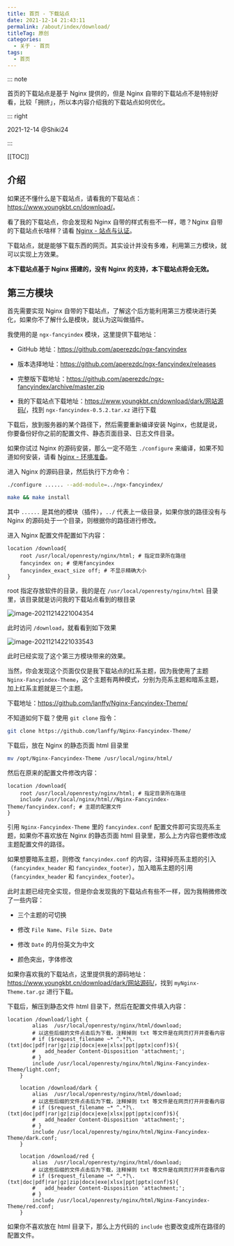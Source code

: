 ```yaml
---
title: 首页 - 下载站点
date: 2021-12-14 21:43:11
permalink: /about/index/download/
titleTag: 原创
categories:
  - 关于 - 首页
tags: 
  - 首页
---
```


::: note

首页的下载站点是基于 Nginx 提供的，但是 Nginx 自带的下载站点不是特别好看，比较「拥挤」，所以本内容介绍我的下载站点如何优化。

::: right

2021-12-14 @Shiki24

:::

[[TOC]]



## 介绍

如果还不懂什么是下载站点，请看我的下载站点：<https://www.youngkbt.cn/download/>。

看了我的下载站点，你会发现和 Nginx 自带的样式有些不一样，嗯？Nginx 自带的下载站点长啥样？请看 [Nginx - 站点与认证](/nginx/site-auth/)。

下载站点，就是能够下载东西的网页。其实设计并没有多难，利用第三方模块，就可以实现上方效果。

**本下载站点基于 Nginx 搭建的，没有 Nginx 的支持，本下载站点将会无效。**

## 第三方模块

首先需要实现 Nginx 自带的下载站点，了解这个后方能利用第三方模块进行美化，如果你不了解什么是模块，就认为这叫做插件。

我使用的是 `ngx-fancyindex` 模块，这里提供下载地址：

- GitHub 地址：<https://github.com/aperezdc/ngx-fancyindex>

- 版本选择地址：<https://github.com/aperezdc/ngx-fancyindex/releases>

- 完整版下载地址：<https://github.com/aperezdc/ngx-fancyindex/archive/master.zip>

- 我的下载站点下载地址：<https://www.youngkbt.cn/download/dark/网站源码/>，找到 `ngx-fancyindex-0.5.2.tar.xz` 进行下载

下载后，放到服务器的某个路径下，然后需要重新编译安装 Nginx，也就是说，你要备份好你之前的配置文件、静态页面目录、日志文件目录。

如果你试过 Nginx 的源码安装，那么一定不陌生 `./configure` 来编译，如果不知道如何安装，请看 [Nginx - 环境准备](/nginx/install/#源码复杂安装)。

进入 Nginx 的源码目录，然后执行下方命令：

```sh
./configure ...... --add-module=../ngx-fancyindex/

make && make install
```

其中 `......` 是其他的模块（插件），`../` 代表上一级目录，如果你放的路径没有与 Nginx 的源码处于一个目录，则根据你的路径进行修改。

进入 Nginx 配置文件配置如下内容：

```nginx
location /download{
    root /usr/local/openresty/nginx/html; # 指定目录所在路径
    fancyindex on; # 使用fancyindex
    fancyindex_exact_size off; # 不显示精确大小
}
```

root 指定存放软件的目录，我的是在 `/usr/local/openresty/nginx/html` 目录里，该目录就是访问我的下载站点看到的根目录

![image-20211214221004354](https://gcore.jsdelivr.net/gh/Kele-Bingtang/static/img/%E5%85%B3%E4%BA%8E%E9%A6%96%E9%A1%B5/Nginx/20211214221005.png)

此时访问 `/download`，就看看到如下效果

![image-20211214221033543](https://gcore.jsdelivr.net/gh/Kele-Bingtang/static/img/%E5%85%B3%E4%BA%8E%E9%A6%96%E9%A1%B5/Nginx/20211214221035.png)

此时已经实现了这个第三方模块带来的效果。

当然，你会发现这个页面仅仅是我下载站点的红系主题，因为我使用了主题 `Nginx-Fancyindex-Theme`，这个主题有两种模式，分别为亮系主题和暗系主题，加上红系主题就是三个主题。

下载地址：<https://github.com/lanffy/Nginx-Fancyindex-Theme/>

不知道如何下载？使用 `git clone` 指令：

```sh
git clone https://github.com/lanffy/Nginx-Fancyindex-Theme/
```

下载后，放在 Nginx 的静态页面 html 目录里

```sh
mv /opt/Nginx-Fancyindex-Theme /usr/local/nginx/html/
```

然后在原来的配置文件修改内容：

```nginx
location /download{
    root /usr/local/openresty/nginx/html; # 指定目录所在路径
    include /usr/local/nginx/html//Nginx-Fancyindex-Theme/fancyindex.conf; # 主题的配置文件
}
```

引用 `Nginx-Fancyindex-Theme` 里的 `fancyindex.conf` 配置文件即可实现亮系主题，如果你不喜欢放在 Nginx 的静态页面 html 目录里，那么上方内容也要修改成主题配置文件的路径。

如果想要暗系主题，则修改 `fancyindex.conf` 的内容，注释掉亮系主题的引入（`fancyindex_header` 和 `fancyindex_footer`），加入暗系主题的引用（`fancyindex_header` 和 `fancyindex_footer`）。

此时主题已经完全实现，但是你会发现我的下载站点有些不一样，因为我稍微修改了一些内容：

- 三个主题的可切换

- 修改 `File Name`、`File Size`、`Date`

- 修改 `Date` 的月份英文为中文

- 颜色突出，字体修改

如果你喜欢我的下载站点，这里提供我的源码地址：<https://www.youngkbt.cn/download/dark/网站源码/>，找到 `myNginx-Theme.tar.gz` 进行下载。

下载后，解压到静态文件 html 目录下，然后在配置文件填入内容：

```nginx
location /download/light {
        alias  /usr/local/openresty/nginx/html/download;
        # 以这些后缀的文件点击后为下载，注释掉则 txt 等文件是在网页打开并查看内容
        # if ($request_filename ~* ^.*?\.(txt|doc|pdf|rar|gz|zip|docx|exe|xlsx|ppt|pptx|conf)$){
        #   add_header Content-Disposition 'attachment;';
        # }
        include /usr/local/openresty/nginx/html/Nginx-Fancyindex-Theme/light.conf;
    }
    
    location /download/dark {
        alias  /usr/local/openresty/nginx/html/download;
        # 以这些后缀的文件点击后为下载，注释掉则 txt 等文件是在网页打开并查看内容
        # if ($request_filename ~* ^.*?\.(txt|doc|pdf|rar|gz|zip|docx|exe|xlsx|ppt|pptx|conf)$){
        #   add_header Content-Disposition 'attachment;';
        # }
        include /usr/local/openresty/nginx/html/Nginx-Fancyindex-Theme/dark.conf;
    }
    
    location /download/red {
        alias  /usr/local/openresty/nginx/html/download;
        # 以这些后缀的文件点击后为下载，注释掉则 txt 等文件是在网页打开并查看内容
        # if ($request_filename ~* ^.*?\.(txt|doc|pdf|rar|gz|zip|docx|exe|xlsx|ppt|pptx|conf)$){
        #   add_header Content-Disposition 'attachment;';
        # }
        include /usr/local/openresty/nginx/html/Nginx-Fancyindex-Theme/red.conf;
    }
```

如果你不喜欢放在 html 目录下，那么上方代码的 `include` 也要改变成所在路径的配置文件。


